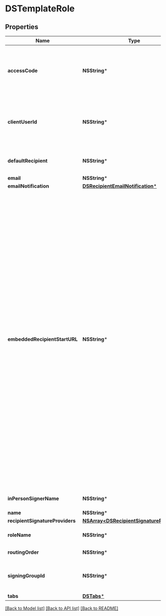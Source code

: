 # DSTemplateRole

## Properties
Name | Type | Description | Notes
------------ | ------------- | ------------- | -------------
**accessCode** | **NSString*** | If a value is provided, the recipient must enter the value as the access code to view and sign the envelope.   Maximum Length: 50 characters and it must conform to the account’s access code format setting.  If blank, but the signer &#x60;accessCode&#x60; property is set in the envelope, then that value is used.  If blank and the signer &#x60;accessCode&#x60; property is not set, then the access code is not required. | [optional] 
**clientUserId** | **NSString*** | Specifies whether the recipient is embedded or remote.   If the &#x60;clientUserId&#x60; property is not null then the recipient is embedded. Note that if the &#x60;ClientUserId&#x60; property is set and either &#x60;SignerMustHaveAccount&#x60; or &#x60;SignerMustLoginToSign&#x60; property of the account settings is set to  **true**, an error is generated on sending.ng.   Maximum length: 100 characters.  | [optional] 
**defaultRecipient** | **NSString*** | When set to **true**, this recipient is the default recipient and any tabs generated by the transformPdfFields option are mapped to this recipient. | [optional] 
**email** | **NSString*** | Specifies the email associated with a role name. | [optional] 
**emailNotification** | [**DSRecipientEmailNotification***](DSRecipientEmailNotification.md) |  | [optional] 
**embeddedRecipientStartURL** | **NSString*** | Specifies a sender provided valid URL string for redirecting an embedded recipient. When using this option, the embedded recipient still receives an email from DocuSign, just as a remote recipient would. When the document link in the email is clicked the recipient is redirected, through DocuSign, to the supplied URL to complete their actions. When routing to the URL, the sender’s system (the server responding to the URL) must request a recipient token to launch a signing session.   If set to &#x60;SIGN_AT_DOCUSIGN&#x60;, the recipient is directed to an embedded signing or viewing process directly at DocuSign. The signing or viewing action is initiated by the DocuSign system and the transaction activity and Certificate of Completion records will reflect this. In all other ways the process is identical to an embedded signing or viewing operation that is launched by any partner.  It is important to remember that in a typical embedded workflow the authentication of an embedded recipient is the responsibility of the sending application, DocuSign expects that senders will follow their own process for establishing the recipient’s identity. In this workflow the recipient goes through the sending application before the embedded signing or viewing process in initiated. However, when the sending application sets &#x60;EmbeddedRecipientStartURL&#x3D;SIGN_AT_DOCUSIGN&#x60;, the recipient goes directly to the embedded signing or viewing process bypassing the sending application and any authentication steps the sending application would use. In this case, DocuSign recommends that you use one of the normal DocuSign authentication features (Access Code, Phone Authentication, SMS Authentication, etc.) to verify the identity of the recipient.  If the &#x60;clientUserId&#x60; property is NOT set, and the &#x60;embeddedRecipientStartURL&#x60; is set, DocuSign will ignore the redirect URL and launch the standard signing process for the email recipient. Information can be appended to the embedded recipient start URL using merge fields. The available merge fields items are: envelopeId, recipientId, recipientName, recipientEmail, and customFields. The &#x60;customFields&#x60; property must be set fort the recipient or envelope. The merge fields are enclosed in double brackets.   *Example*:   &#x60;http://senderHost/[[mergeField1]]/ beginSigningSession? [[mergeField2]]&amp;[[mergeField3]]&#x60;  | [optional] 
**inPersonSignerName** | **NSString*** | Specifies the full legal name of the signer in person signer template roles.  Maximum Length: 100 characters. | [optional] 
**name** | **NSString*** | Specifies the recipient&#39;s name. | [optional] 
**recipientSignatureProviders** | [**NSArray&lt;DSRecipientSignatureProvider&gt;***](DSRecipientSignatureProvider.md) |  | [optional] 
**roleName** | **NSString*** | Optional element. Specifies the role name associated with the recipient.&lt;br/&gt;&lt;br/&gt;This is required when working with template recipients. | [optional] 
**routingOrder** | **NSString*** | Specifies the routing order of the recipient in the envelope.  | [optional] 
**signingGroupId** | **NSString*** | When set to **true** and the feature is enabled in the sender&#39;s account, the signing recipient is required to draw signatures and initials at each signature/initial tab ( instead of adopting a signature/initial style or only drawing a signature/initial once). | [optional] 
**tabs** | [**DSTabs***](DSTabs.md) |  | [optional] 

[[Back to Model list]](../README.md#documentation-for-models) [[Back to API list]](../README.md#documentation-for-api-endpoints) [[Back to README]](../README.md)


